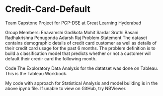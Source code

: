 # Credit-Card-Default
Team Capstone Project for PGP-DSE at Great Learning Hyderabad


Group Members:
Enavamshi Gadikota
Mohit Sardar
Sruthi Basani
Radhakrishna Penugonda
Adarsh Raj
Problem Statement
The dataset contains demographic details of credit card customer as well as details of their credit card usage for the past 6 months. The problem definition is to build a classification model that predicts whether or not a customer will default their credir card the following month.

Code
The Exploratory Data Analysis for the datatset was done on Tableau. This is the Tableau Workbook.

My code with approach for Statistical Analysis and model building is in the above ipynb file.
If unable to view on GitHub, try NBViewer.

